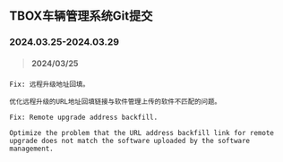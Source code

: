## TBOX车辆管理系统Git提交

### 2024.03.25-2024.03.29

> #### 2024/03/25

```
Fix: 远程升级地址回填。

优化远程升级的URL地址回填链接与软件管理上传的软件不匹配的问题。

Fix: Remote upgrade address backfill.

Optimize the problem that the URL address backfill link for remote upgrade does not match the software uploaded by the software management.
```

